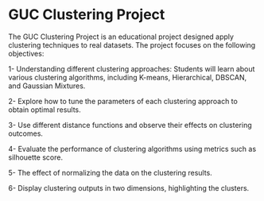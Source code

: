 # GUC Clustering Project

The GUC Clustering Project is an educational project designed apply clustering techniques to real datasets. The project focuses on the following objectives:

1- Understanding different clustering approaches: Students will learn about various clustering algorithms, including K-means, Hierarchical, DBSCAN, and Gaussian Mixtures.

2- Explore how to tune the parameters of each clustering approach to obtain optimal results.

3- Use different distance functions and observe their effects on clustering outcomes.

4- Evaluate the performance of clustering algorithms using metrics such as silhouette score.

5- The effect of normalizing the data on the clustering results.

6- Display clustering outputs in two dimensions, highlighting the clusters.

